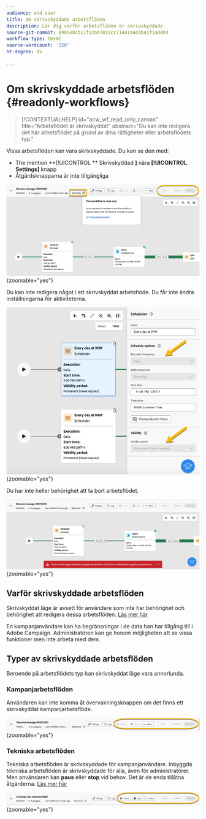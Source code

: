 ```yaml
---
audience: end-user
title: Om skrivskyddade arbetsflöden
description: Lär dig varför arbetsflöden är skrivskyddade
source-git-commit: 6985e8cb11f12ab7818cc71441a4d3b41f1a0493
workflow-type: tm+mt
source-wordcount: '220'
ht-degree: 0%

---
```


# Om skrivskyddade arbetsflöden {#readonly-workflows}

>[!CONTEXTUALHELP]
>id="acw_wf_read_only_canvas"
>title="Arbetsflödet är skrivskyddat"
>abstract="Du kan inte redigera det här arbetsflödet på grund av dina rättigheter eller arbetsflödets typ."

Vissa arbetsflöden kan vara skrivskyddade. Du kan se den med:

- The mention **[!UICONTROL ** Skrivskyddad **]**  nära **[!UICONTROL Settings]** knapp
- Åtgärdsknapparna är inte tillgängliga

![](assets/readonly-workflow.png){zoomable="yes"}

Du kan inte redigera något i ett skrivskyddat arbetsflöde. Du får inte ändra inställningarna för aktiviteterna.


![](assets/scheduler-readonly.png){zoomable="yes"}


Du har inte heller behörighet att ta bort arbetsflödet.

![](assets/readonly-rights.png){zoomable="yes"}

## Varför skrivskyddade arbetsflöden

Skrivskyddat läge är avsett för användare som inte har behörighet och behörighet att redigera dessa arbetsflöden. [Läs mer här](../get-started/permissions.md)

En kampanjanvändare kan ha begränsningar i de data han har tillgång till i Adobe Campaign. Administratören kan ge honom möjligheten att se vissa funktioner men inte arbeta med dem.

## Typer av skrivskyddade arbetsflöden

Beroende på arbetsflödets typ kan skrivskyddat läge vara annorlunda.

### Kampanjarbetsflöden

Användaren kan inte komma åt övervakningsknappen om det finns ett skrivskyddat kampanjarbetsflöde.

![](assets/readonly-campaign-workflow.png){zoomable="yes"}

### Tekniska arbetsflöden

Tekniska arbetsflöden är skrivskyddade för kampanjanvändare.
Inbyggda tekniska arbetsflöden är skrivskyddade för alla, även för administratörer. Men användaren kan **paus** eller **stop** vid behov. Det är de enda tillåtna åtgärderna. [Läs mer här](https://experienceleague.adobe.com/en/docs/campaign/automation/workflows/introduction/wf-type/technical-workflows)

![](assets/readonly-technical-workflow.png){zoomable="yes"}